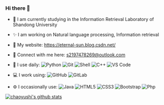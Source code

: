 ### Hi there 👋
- 🌱 I am currently studying in the Information Retrieval Laboratory of Shandong University

- ✨ I am working on Natural language processing, Information retrieval

- 👯 My website: https://eternal-sun.blog.csdn.net/

- 💬 Connect with me here: s2197478269@outlook.com
- 🚀 I use daily:
  ![Python](https://img.shields.io/badge/-Python-8fcfd1?style=plastic&logo=Python)
  ![Git](https://img.shields.io/badge/-Git-black?style=plastic&logo=git)
  ![Shell](https://img.shields.io/badge/-Shell-blasck?style=plastic&logo=Shell)
  ![C++](https://img.shields.io/badge/-C++-00599C?style=plastic&logo=c)
  ![VS Code](https://img.shields.io/badge/-VS%20Code-007ACC?style=plastic&logo=visual-studio-code)
- 💻 I work using:
  ![GitHub](https://img.shields.io/badge/-GitHub-181717?style=plastic&logo=github)
  ![GitLab](https://img.shields.io/badge/-GitLab-FCA121?style=plastic&logo=gitlab)
- ⚙️ I occasionally use: 
  ![Java](https://img.shields.io/badge/-java-3f4441?style=plastic&logo=java)
  ![HTML5](https://img.shields.io/badge/-HTML5-E34F26?style=plastic&logo=html5&logoColor=white)
  ![CSS3](https://img.shields.io/badge/-CSS3-1572B6?style=plastic&logo=css3)
  ![Bootstrap](https://img.shields.io/badge/-Bootstrap-563D7C?style=plastic&logo=bootstrap)
  ![Php](https://img.shields.io/badge/-php-394989?style=plastic&logo=php)  

[![chaoyushi's github stats](https://github-readme-stats.vercel.app/api?username=chaoyushi)](https://github.com/chaoyushi/github-readme-stats)
<!--
**chaoyushi/chaoyushi** is a ✨ _special_ ✨ repository because its `README.md` (this file) appears on your GitHub profile.

Here are some ideas to get you started:
 I’m currently learning ShanDong University 🌱
- 🔭 I’m currently working on ...
- 🌱 I’m currently learning ShanDong University
- 👯 I’m looking to collaborate on ...
- 🤔 I’m looking for help with ...
- 💬 Ask me about ...
- 📫 How to reach me: ...
- 😄 Pronouns: ...
- ⚡ Fun fact: ...
-->
